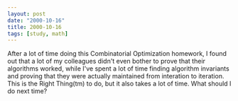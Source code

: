 ```yaml
---
layout: post
date: "2000-10-16"
title: 2000-10-16
tags: [study, math]
---
```

After a lot of time doing this Combinatorial Optimization homework,
I found out that a lot of my colleagues didn't even bother to prove
that their algorithms worked, while I've spent a lot of time
finding algorithm invariants and proving that they were actually
maintained from interation to iteration. This is the Right
Thing(tm) to do, but it also takes a lot of time. What should I do
next time?

